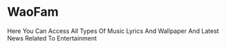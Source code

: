 # WaoFam
Here You Can Access All Types Of Music Lyrics And Wallpaper And Latest News Related To Entertainment

